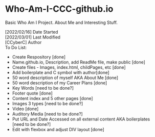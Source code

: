 # Who-Am-I-CCC-github.io
Basic Who Am I Project. About Me and Interesting Stuff.
<div>
[2022/02/16] Date Started
<div>
[2022/03/01] Last Modified
<div>
[CCyberC] Author
<br>
To Do List:
  <ul>
    <li> Create Respository [done]
    <li> Name.github.io, Description, add ReadMe file, make public [done]
    <li> Create files - Images, index.html, childPages, etc [done]
    <li> Add boilerplate and C symbol with author[done]
    <li> 50 word description of myself AKA About Me [done]
    <li> 50 word description of my Career Plans [done]
    <li> Key Words [need to be done?]
    <li> Footer quote [done]
    <li> Content index and 5 other pages [done]
    <li> Images 3 types [need to be done?]
    <li> Video [done]
    <li> Auditory Media [need to be done?]
    <li> Put URL and Date Accessed on all external content AKA boilerplates [need to be done?]
    <li> Edit with flexbox and adjust DIV layout [done]
  </ul>
